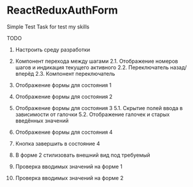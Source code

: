# ReactReduxAuthForm
Simple Test Task for test my skills

TODO

1. Настроить среду разработки
2. Компонент перехода между шагами
	2.1. Отображение номеров шагов и индикация текущего активного
	2.2. Переключатель назад/вперёд
	2.3. Компонент переключатель
3. Отображение формы для состояния 1
4. Отображение формы для состояния 2
5. Отображение формы для состояния 3
	5.1. Скрытие полей ввода в зависимости от галочки
	5.2. Отображение галочек и старых введённых значений

6. Отображение формы для состояния 4
7. Кнопка завершить в состояние 4
8. В форме 2 стилизовать внешний вид под требуемый
9. Проверка вводимых значений на форме 1
10. Проверка вводимых значений на форме 2